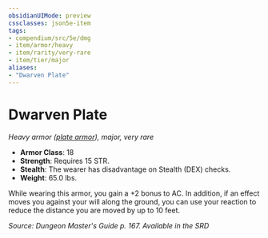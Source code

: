```yaml
---
obsidianUIMode: preview
cssclasses: json5e-item
tags:
- compendium/src/5e/dmg
- item/armor/heavy
- item/rarity/very-rare
- item/tier/major
aliases: 
- "Dwarven Plate"
---
```

# Dwarven Plate
*Heavy armor ([plate armor](Mechanics/items/plate-armor.md)), major, very rare*  

- **Armor Class**: 18
- **Strength**: Requires 15 STR.
- **Stealth**: The wearer has disadvantage on Stealth (DEX) checks.
- **Weight**: 65.0 lbs.

While wearing this armor, you gain a +2 bonus to AC. In addition, if an effect moves you against your will along the ground, you can use your reaction to reduce the distance you are moved by up to 10 feet.

*Source: Dungeon Master's Guide p. 167. Available in the <span title='Systems Reference Document (5.1)'>SRD</span>*